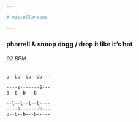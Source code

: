 ```yaml
---

# miscellaneous

---
```


### pharrell & snoop dogg / drop it like it’s hot

###### 92 BPM

```
b--bb--bb--bb---
```

```
----s-------S---
b--b--b---b-----
```

```
--l--l--l--l----
----s-------S---
b--b--b---b-----
```
